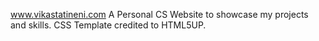 www.vikastatineni.com
A Personal CS Website to showcase my projects and skills.
CSS Template credited to HTML5UP.
